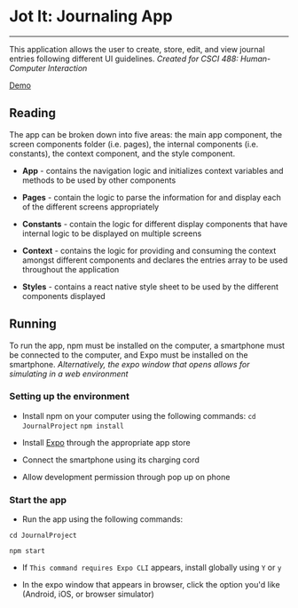 # Jot It: Journaling App

---
This application allows the user to create, store, edit, and view journal entries following different UI guidelines.
*Created for CSCI 488: Human-Computer Interaction*

[Demo](https://youtu.be/TxZp-A1nkaQ)

## Reading

The app can be broken down into five areas: the main app component, the screen components folder (i.e. pages), the internal components (i.e. constants), the context component, and the style component.

- **App** - contains the navigation logic and initializes context variables and methods to be used by other components

- **Pages** - contain the logic to parse the information for and display each of the different screens appropriately

- **Constants** - contain the logic for different display components that have internal logic to be displayed on multiple screens

- **Context** - contains the logic for providing and consuming the context amongst different components and declares the entries array to be used throughout the application

- **Styles** - contains a react native style sheet to be used by the different components displayed

## Running

To run the app, npm must be installed on the computer, a smartphone must be connected to the computer, and Expo must be installed on the smartphone.
*Alternatively, the expo window that opens allows for simulating in a web environment*

### Setting up the environment

- Install npm on your computer using the following commands: 
`cd JournalProject`
`npm install`

- Install [Expo](https://expo.io/) through the appropriate app store

- Connect the smartphone using its charging cord

- Allow development permission through pop up on phone

### Start the app

- Run the app using the following commands:

`cd JournalProject`

`npm start`

  - If `This command requires Expo CLI` appears, install globally using `Y` or `y`

- In the expo window that appears in browser, click the option you'd like (Android, iOS, or browser simulator)
